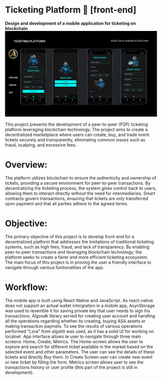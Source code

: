 # Ticketing Platform 📱 [front-end]
**Design and development of a mobile application for ticketing on blockchain**
![image alt](https://github.com/yash-kumar01/TicketingProject/blob/d11aa00eba69abf382f87bc32f04b99d4538ea24/demoApp.png)

This project presents the development of a peer-to-peer (P2P) ticketing platform leveraging blockchain technology. The project aims to create a decentralized marketplace where users can create, buy, and trade event tickets securely and transparently, eliminating common issues such as fraud, scalping, and excessive fees.

# Overview:
The platform utilizes blockchain to ensure the authenticity and ownership of tickets, providing a secure environment for peer-to-peer transactions. By decentralizing the ticketing process, the system gives control back to users, allowing them to interact directly without the need for intermediaries. Smart contracts govern transactions, ensuring that tickets are only transferred upon payment and that all parties adhere to the agreed terms.

# Objective:
The primary objective of this project is to develop front-end for a decentralized platform that addresses the limitations of traditional ticketing systems, such as high fees, fraud, and lack of transparency. By enabling peer-to-peer transactions and leveraging blockchain technology, the platform seeks to create a fairer and more efficient ticketing ecosystem. The main focus of this project is in proving the user a friendly interface to navigate through various funtionalities of the app.

# Workflow:
The mobile app is built using React-Native and JavaScript. As react-native does not support an actual wallet intergration in a mobile app, AsynStorage was used to resemble it for saving private key that user needs to sign his transactions. *Algosdk* library served for creating user account and handling all the operations regarding whether its creating, buying ASA assets or making transaction paymets. To see the results of various operations performed "Lora" from algokit was used, as it has a solid UI for working on localnet. App interface allows te user to navigate through three main screens: Home, Create, Metrics. The Home-screen allows the user to explore and search for different ticket available in the market based on the selected event and other parameters. The user can see the details of these tickets and directly Buy them. In Create Screen user can create new event or new ticket by filling the form. Metrics screen allows user to see the transactions history or user profile (this part of the project is still in development). 
